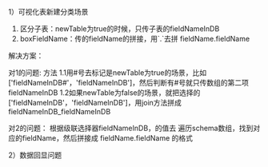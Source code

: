 1）可视化表新建分类场景

1. 区分子表：newTable为true的时候，只传子表的fieldNameInDB
2. boxFieldName：传的fieldName的拼接，用\`.\`去拼 fieldName.fieldName

解决方案：

对1的问题:
方法
1.1用#号去标记是newTable为true的场景，比如['fieldNameInDB#'，'fieldNameInDB']，然后判断有#号就只传数组的第二项fieldNameInDB
1.2如果newTable为false的场景，就把选择的['fieldNameInDB'，'fieldNameInDB']，用join方法拼成fieldNameInDB_fieldNameInDB

对2的问题：
根据级联选择器fieldNameInDB，的值去 遍历schema数组，找到对应的fieldName，然后拼接成 fieldName.fieldName 的格式

2）数据回显问题

